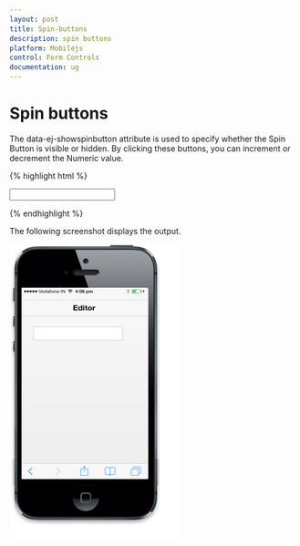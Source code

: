 ```yaml
---
layout: post
title: Spin-buttons
description: spin buttons
platform: Mobilejs
control: Form Controls
documentation: ug
---
```


# Spin buttons

The data-ej-showspinbutton attribute is used to specify whether the Spin Button is visible or hidden. By clicking these buttons, you can increment or decrement the Numeric value.

{% highlight html %}

<input type="number" id="textbox_sample" data-role="ejmnumeric" data-ej-showspinbutton="false"/>

{% endhighlight %}

The following screenshot displays the output.

![C:/Users/apoorvah.ramanathan/Desktop/1.png](Spin-buttons_images/Spin-buttons_img1.png)